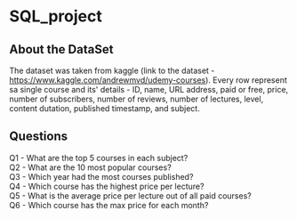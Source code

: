 # SQL_project

## About the DataSet
The dataset was taken from kaggle (link to the dataset - https://www.kaggle.com/andrewmvd/udemy-courses).
Every row represent sa single course and its' details - ID, name, URL address, paid or free, price, number of subscribers,
number of reviews, number of lectures, level, content dutation, published timestamp, and subject.

## Questions
Q1 - What are the top 5 courses in each subject?\
Q2 - What are the 10 most popular courses?\
Q3 - Which year had the most courses published?\
Q4 - Which course has the highest price per lecture?\
Q5 - What is the average price per lecture out of all paid courses?\
Q6 - Which course has the max price for each month?
